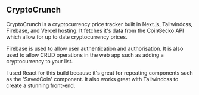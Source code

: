 ## CryptoCrunch

CryptoCrunch is a cryptocurrency price tracker built in Next.js, Tailwindcss, Firebase, and Vercel hosting.
It fetches it's data from the CoinGecko API which allow for up to date cryptocurrency prices.

Firebase is used to allow user authentication and authorisation. It is also used to allow CRUD operations in the web app such as adding a cryptocurrency to your list.

I used React for this build because it's great for repeating components such as the 'SavedCoin' component. It also works great with Tailwindcss to create a stunning front-end.
